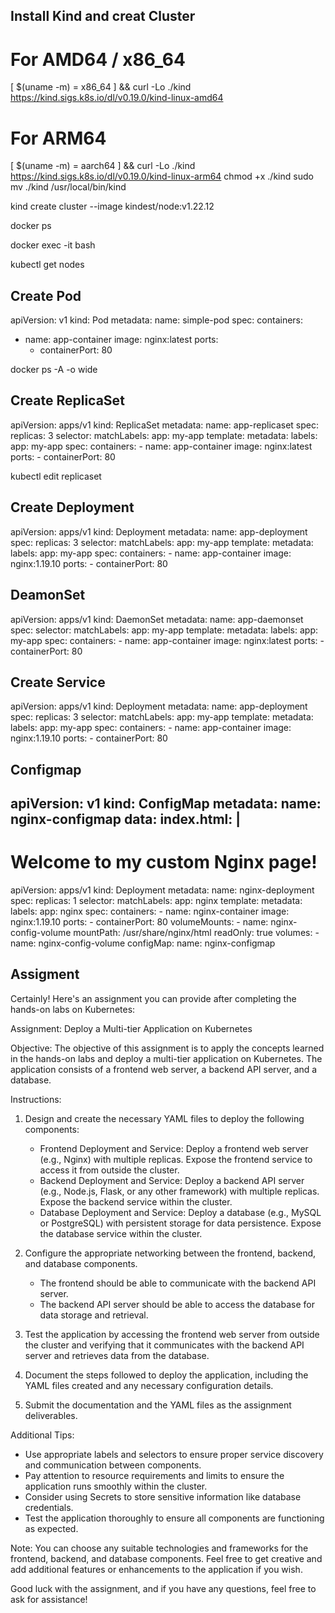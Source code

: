 ## Install Kind and creat Cluster

# For AMD64 / x86_64
[ $(uname -m) = x86_64 ] && curl -Lo ./kind https://kind.sigs.k8s.io/dl/v0.19.0/kind-linux-amd64
# For ARM64
[ $(uname -m) = aarch64 ] && curl -Lo ./kind https://kind.sigs.k8s.io/dl/v0.19.0/kind-linux-arm64
chmod +x ./kind
sudo mv ./kind /usr/local/bin/kind

kind create cluster --image kindest/node:v1.22.12

docker ps

docker exec -it <kind-container> bash

kubectl get nodes

## Create Pod

apiVersion: v1
kind: Pod
metadata:
  name: simple-pod
spec:
  containers:
  - name: app-container
    image: nginx:latest
    ports:
    - containerPort: 80

docker ps -A -o wide

## Create ReplicaSet

apiVersion: apps/v1
kind: ReplicaSet
metadata:
  name: app-replicaset
spec:
  replicas: 3
  selector:
    matchLabels:
      app: my-app
  template:
    metadata:
      labels:
        app: my-app
    spec:
      containers:
      - name: app-container
        image: nginx:latest
        ports:
        - containerPort: 80

kubectl edit replicaset 

## Create Deployment

apiVersion: apps/v1
kind: Deployment
metadata:
  name: app-deployment
spec:
  replicas: 3
  selector:
    matchLabels:
      app: my-app
  template:
    metadata:
      labels:
        app: my-app
    spec:
      containers:
      - name: app-container
        image: nginx:1.19.10
        ports:
        - containerPort: 80


## DeamonSet

apiVersion: apps/v1
kind: DaemonSet
metadata:
  name: app-daemonset
spec:
  selector:
    matchLabels:
      app: my-app
  template:
    metadata:
      labels:
        app: my-app
    spec:
      containers:
      - name: app-container
        image: nginx:latest
        ports:
        - containerPort: 80

## Create Service 

apiVersion: apps/v1
kind: Deployment
metadata:
  name: app-deployment
spec:
  replicas: 3
  selector:
    matchLabels:
      app: my-app
  template:
    metadata:
      labels:
        app: my-app
    spec:
      containers:
      - name: app-container
        image: nginx:1.19.10
        ports:
        - containerPort: 80

## Configmap

apiVersion: v1
kind: ConfigMap
metadata:
  name: nginx-configmap
data:
  index.html: |
    <html>
    <body>
    <h1>Welcome to my custom Nginx page!</h1>
    </body>
    </html>
---
apiVersion: apps/v1
kind: Deployment
metadata:
  name: nginx-deployment
spec:
  replicas: 1
  selector:
    matchLabels:
      app: nginx
  template:
    metadata:
      labels:
        app: nginx
    spec:
      containers:
      - name: nginx-container
        image: nginx:1.19.10
        ports:
        - containerPort: 80
        volumeMounts:
        - name: nginx-config-volume
          mountPath: /usr/share/nginx/html
          readOnly: true
      volumes:
      - name: nginx-config-volume
        configMap:
          name: nginx-configmap

## Assigment

Certainly! Here's an assignment you can provide after completing the hands-on labs on Kubernetes:

Assignment: Deploy a Multi-tier Application on Kubernetes

Objective:
The objective of this assignment is to apply the concepts learned in the hands-on labs and deploy a multi-tier application on Kubernetes. The application consists of a frontend web server, a backend API server, and a database.

Instructions:
1. Design and create the necessary YAML files to deploy the following components:
   - Frontend Deployment and Service: Deploy a frontend web server (e.g., Nginx) with multiple replicas. Expose the frontend service to access it from outside the cluster.
   - Backend Deployment and Service: Deploy a backend API server (e.g., Node.js, Flask, or any other framework) with multiple replicas. Expose the backend service within the cluster.
   - Database Deployment and Service: Deploy a database (e.g., MySQL or PostgreSQL) with persistent storage for data persistence. Expose the database service within the cluster.

2. Configure the appropriate networking between the frontend, backend, and database components.
   - The frontend should be able to communicate with the backend API server.
   - The backend API server should be able to access the database for data storage and retrieval.

3. Test the application by accessing the frontend web server from outside the cluster and verifying that it communicates with the backend API server and retrieves data from the database.

4. Document the steps followed to deploy the application, including the YAML files created and any necessary configuration details.

5. Submit the documentation and the YAML files as the assignment deliverables.

Additional Tips:
- Use appropriate labels and selectors to ensure proper service discovery and communication between components.
- Pay attention to resource requirements and limits to ensure the application runs smoothly within the cluster.
- Consider using Secrets to store sensitive information like database credentials.
- Test the application thoroughly to ensure all components are functioning as expected.

Note:
You can choose any suitable technologies and frameworks for the frontend, backend, and database components. Feel free to get creative and add additional features or enhancements to the application if you wish.

Good luck with the assignment, and if you have any questions, feel free to ask for assistance!
